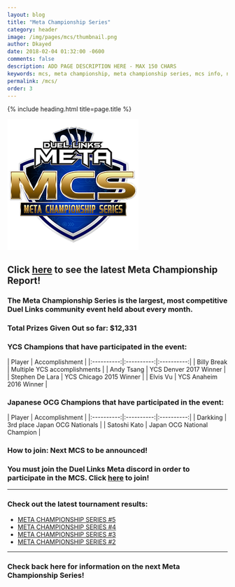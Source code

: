 ```yaml
---
layout: blog
title: "Meta Championship Series"
category: header
image: /img/pages/mcs/thumbnail.png
author: Dkayed
date: 2018-02-04 01:32:00 -0600
comments: false
description: ADD PAGE DESCRIPTION HERE - MAX 150 CHARS
keywords: mcs, meta championship, meta championship series, mcs info, next mcs, mcs time
permalink: /mcs/
order: 3
---
```


{% include heading.html title=page.title %}

<div>
    <img src="/img/logos/mcs_logo.png" class="mx-auto d-block">
</div>

## Click [here](/tournaments/meta-championship-series/5/) to see the latest Meta Championship Report!

### The Meta Championship Series is the largest, most competitive Duel Links community event held about every month.

### Total Prizes Given Out so far: $12,331

### YCS Champions that have participated in the event:

| Player | Accomplishment |
|:----------:|:----------:|:----------:|
| Billy Break | Multiple YCS accomplishments |
| Andy Tsang | YCS Denver 2017 Winner |
| Stephen De Lara | YCS Chicago 2015 Winner |
| Elvis Vu | YCS Anaheim 2016 Winner |

### Japanese OCG Champions that have participated in the event:

| Player | Accomplishment | 
|:----------:|:----------:|:----------:|
| Darkking | 3rd place Japan OCG Nationals |
| Satoshi Kato | Japan OCG National Champion |

### How to join: Next MCS to be announced!
### You must join the Duel Links Meta discord in order to participate in the MCS. Click [here](/discord/) to join!

-------------

<div class="section center">
    <h3>Check out the latest tournament results:</h3>
    <ul>
        <li><a href="/tournaments/meta-championship-series/5/">META CHAMPIONSHIP SERIES #5</a></li>
        <li><a href="/tournaments/meta-championship-series/4/">META CHAMPIONSHIP SERIES #4</a></li>
        <li><a href="/tournaments/meta-championship-series/3/">META CHAMPIONSHIP SERIES #3</a></li>
        <li><a href="/tournaments/meta-championship-series/2/">META CHAMPIONSHIP SERIES #2</a></li>
    </ul>     
</div>

-------------

### Check back here for information on the next Meta Championship Series!